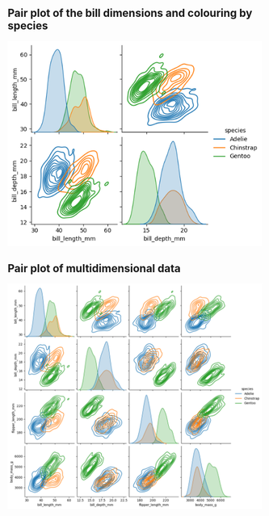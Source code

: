 ## Pair plot of the bill dimensions and colouring by species 
![](Pair_plot.png)

## Pair plot of multidimensional data
![](Pair_plot_multidimensional.png)

